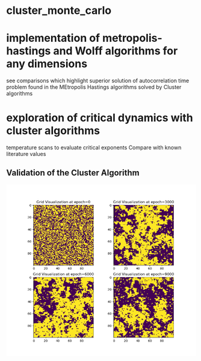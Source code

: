 # cluster_monte_carlo
# implementation of metropolis-hastings and Wolff algorithms for any dimensions
see comparisons which highlight superior solution of autocorrelation time problem found in the MEtropolis 
Hastings algorithms solved by Cluster algorithms

# exploration of critical dynamics with cluster algorithms
temperature scans to evaluate critical exponents
Compare with known literature values

## Validation of the Cluster Algorithm
![](figure_dir/Ising_Visualization.png?raw=true)
